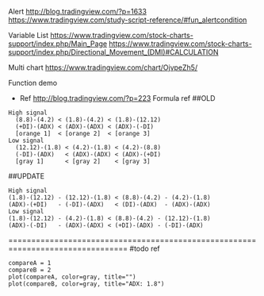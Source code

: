 Alert
  http://blog.tradingview.com/?p=1633
  https://www.tradingview.com/study-script-reference/#fun_alertcondition

Variable List
  https://www.tradingview.com/stock-charts-support/index.php/Main_Page
  https://www.tradingview.com/stock-charts-support/index.php/Directional_Movement_(DMI)#CALCULATION

Multi chart
  https://www.tradingview.com/chart/OjvpeZh5/

Function demo
  - Ref
    http://blog.tradingview.com/?p=223
Formula ref
##OLD
```
High signal
  (8.8)-(4.2) < (1.8)-(4.2) < (1.8)-(12.12)
  (+DI)-(ADX) < (ADX)-(ADX) < (ADX)-(-DI)
  [orange 1]  < [orange 2]  < [orange 3]
Low signal
  (12.12)-(1.8) < (4.2)-(1.8) < (4.2)-(8.8)
  (-DI)-(ADX)   < (ADX)-(ADX) < (ADX)-(+DI)
  [gray 1]      < [gray 2]    < [gray 3]
```

##UPDATE
```
High signal
(1.8)-(12.12) - (12.12)-(1.8) < (8.8)-(4.2) - (4.2)-(1.8)
(ADX)-(+DI)   - (-DI)-(ADX)   < (DI)-(ADX)  - (ADX)-(ADX)
Low signal
(1.8)-(12.12) - (4.2)-(1.8) < (8.8)-(4.2) - (12.12)-(1.8)
(ADX)-(-DI)   - (ADX)-(ADX) < (+DI)-(ADX) - (-DI)-(ADX)

```
================================================================================
#todo ref
```
compareA = 1
compareB = 2
plot(compareA, color=gray, title="")
plot(compareB, color=gray, title="ADX: 1.8")
```
